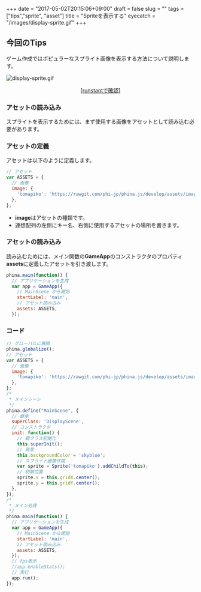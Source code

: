 +++
date = "2017-05-02T20:15:06+09:00"
draft = false
slug = ""
tags = ["tips","sprite", "asset"]
title = "Spriteを表示する"
eyecatch = "/images/display-sprite.gif"
+++ 

## 今回のTips
ゲーム作成ではポピュラーなスプライト画像を表示する方法について説明します。

![display-sprite.gif](/images/display-sprite.gif)

<center><a href="http://runstant.com/alkn203/projects/91bff4d6" target="_blank">[runstantで確認]</a></center>

### アセットの読み込み
スプライトを表示するためには、まず使用する画像をアセットとして読み込む必要があります。

### アセットの定義
アセットは以下のように定義します。

```js
// アセット
var ASSETS = {
  // 画像
  image: {
    'tomapiko': 'https://rawgit.com/phi-jp/phina.js/develop/assets/images/tomapiko.png',
  },
};
```

* **image**はアセットの種類です。
* 連想配列の左側にキー名、右側に使用するアセットの場所を書きます。

### アセットの読み込み
読み込むためには、メイン関数の**GameApp**のコンストラクタのプロパティ**assets**に定義したアセットを引き渡します。

```js
phina.main(function() {
  // アプリケーションを生成
  var app = GameApp({
    // MainScene から開始
    startLabel: 'main',
    // アセット読み込み
    assets: ASSETS,
  });
```

### コード

```js
// グローバルに展開
phina.globalize();
// アセット
var ASSETS = {
  // 画像
  image: {
    'tomapiko': 'https://rawgit.com/phi-jp/phina.js/develop/assets/images/tomapiko.png',
  },
};
/*
 * メインシーン
 */
phina.define("MainScene", {
  // 継承
  superClass: 'DisplayScene',
  // コンストラクタ
  init: function() {
    // 親クラス初期化
    this.superInit();
    // 背景
    this.backgroundColor = 'skyblue';
    // スプライト画像作成
    var sprite = Sprite('tomapiko').addChildTo(this);
    // 初期位置
    sprite.x = this.gridX.center();
    sprite.y = this.gridY.center();
  },
});
/*
 * メイン処理
 */
phina.main(function() {
  // アプリケーションを生成
  var app = GameApp({
    // MainScene から開始
    startLabel: 'main',
    // アセット読み込み
    assets: ASSETS,
  });
  // fps表示
  //app.enableStats();
  // 実行
  app.run();
});
```